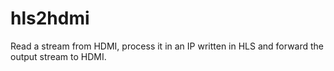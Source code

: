 # hls2hdmi
Read a stream from HDMI, process it in an IP written in HLS and forward the output stream to HDMI.
